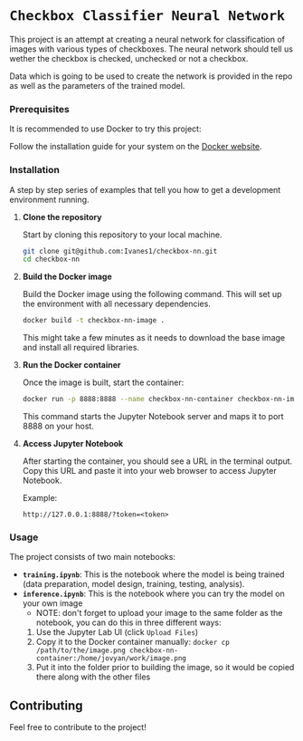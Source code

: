 # `Checkbox Classifier Neural Network`

This project is an attempt at creating a neural network for classification of images with various types of checkboxes.
The neural network should tell us wether the checkbox is checked, unchecked or not a checkbox.

Data which is going to be used to create the network is provided in the repo as well as the parameters of the trained model.

### Prerequisites

It is recommended to use Docker to try this project:

Follow the installation guide for your system on the [Docker website](https://docs.docker.com/get-docker/).

### Installation

A step by step series of examples that tell you how to get a development environment running.

1. **Clone the repository**

   Start by cloning this repository to your local machine.

   ```sh
   git clone git@github.com:Ivanes1/checkbox-nn.git
   cd checkbox-nn
   ```

2. **Build the Docker image**

   Build the Docker image using the following command. This will set up the environment with all necessary dependencies.

   ```sh
   docker build -t checkbox-nn-image .
   ```

   This might take a few minutes as it needs to download the base image and install all required libraries.

3. **Run the Docker container**

   Once the image is built, start the container:

   ```sh
   docker run -p 8888:8888 --name checkbox-nn-container checkbox-nn-image
   ```

   This command starts the Jupyter Notebook server and maps it to port 8888 on your host.

4. **Access Jupyter Notebook**

   After starting the container, you should see a URL in the terminal output. Copy this URL and paste it into your web browser to access Jupyter Notebook.

   Example:

   ```
   http://127.0.0.1:8888/?token=<token>
   ```

### Usage

The project consists of two main notebooks:

- **`training.ipynb`**: This is the notebook where the model is being trained (data preparation, model design, training, testing, analysis).
- **`inference.ipynb`**: This is the notebook where you can try the model on your own image
  - NOTE: don't forget to upload your image to the same folder as the notebook, you can do this in three different ways:
  1.  Use the Jupyter Lab UI (click `Upload Files`)
  2.  Copy it to the Docker container manually: `docker cp /path/to/the/image.png checkbox-nn-container:/home/jovyan/work/image.png`
  3.  Put it into the folder prior to building the image, so it would be copied there along with the other files

## Contributing

Feel free to contribute to the project!
